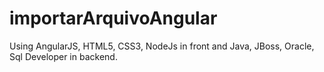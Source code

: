 # importarArquivoAngular
Using AngularJS, HTML5, CSS3, NodeJs in front and Java, JBoss, Oracle, Sql Developer in backend.
